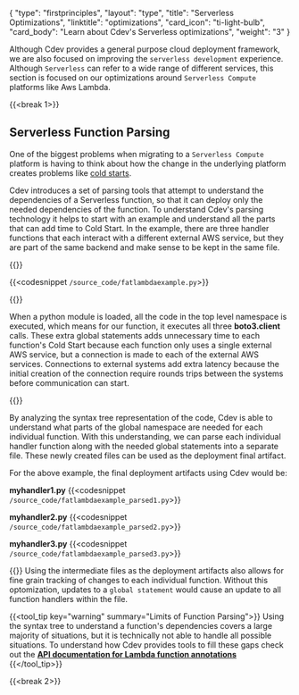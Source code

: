 {
    "type": "firstprinciples",
    "layout": "type",
    "title": "Serverless Optimizations",
    "linktitle": "optimizations", 
    "card_icon": "ti-light-bulb",
    "card_body": "Learn about Cdev's Serverless optimizations",
    "weight": "3"
}

Although Cdev provides a general purpose cloud deployment framework, we are also focused on improving the `serverless development` experience. Although `Serverless` can refer to a wide range of different services, this section is focused on our optimizations around `Serverless Compute` platforms like Aws Lambda.

{{<break 1>}}
## Serverless Function Parsing
One of the biggest problems when migrating to a `Serverless Compute` platform is having to think about how the change in the underlying platform creates problems like [cold starts](/blogs/coldstarts/). 

Cdev introduces a set of parsing tools that attempt to understand the dependencies of a Serverless function, so that it can deploy only the needed dependencies of the function. To understand Cdev's parsing technology it helps to start with an example and understand all the parts that can add time to Cold Start. In the example, there are three handler functions that each interact with a different external AWS service, but they are part of the same backend and make sense to be kept in the same file. 

{{<break>}}

{{<codesnippet `/source_code/fatlambdaexample.py`>}}

{{<break>}}

When a python module is loaded, all the code in the top level namespace is executed, which means for our function, it executes all three **boto3.client** calls. These extra global statements adds unnecessary time to each function's Cold Start because each function only uses a single external AWS service, but a connection is made to each of the external AWS services. Connections to external systems add extra latency because the initial creation of the connection require rounds trips between the systems before communication can start. 

{{<break>}}

By analyzing the syntax tree representation of the code, Cdev is able to understand what parts of the global namespace are needed for each individual function. With this understanding, we can parse each individual handler function along with the needed global statements into a separate file. These newly created files can be used as the deployment final artifact. 

For the above example, the final deployment artifacts using Cdev would be: 

**myhandler1.py** 
{{<codesnippet `/source_code/fatlambdaexample_parsed1.py`>}}

**myhandler2.py**
{{<codesnippet `/source_code/fatlambdaexample_parsed2.py`>}}

**myhandler3.py**
{{<codesnippet `/source_code/fatlambdaexample_parsed3.py`>}}


{{<break>}}
Using the intermediate files as the deployment artifacts also allows for fine grain tracking of changes to each individual function. Without this optomization, updates to a `global statement` would cause an update to all function handlers within the file.

{{<tool_tip key="warning" summary="Limits of Function Parsing">}}
Using the syntax tree to understand a function's dependencies covers a large majority of situations, but it is technically not able to handle all possible situations. To understand how Cdev provides tools to fill these gaps check out the **[API documentation for Lambda function annotations]()**
{{</tool_tip>}}



{{<break 2>}}
